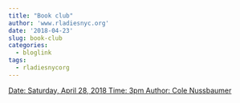 ```yaml
---
title: "Book club"
author: 'www.rladiesnyc.org'
date: '2018-04-23'
slug: book-club
categories:
  - bloglink
tags:
  - rladiesnycorg
---
```


[Date: Saturday, April 28, 2018 Time: 3pm Author: Cole Nussbaumer<i class="fas fa-external-link-alt"></i>](http://www.rladiesnyc.org/post/book-club-storytelling-with-data/)

